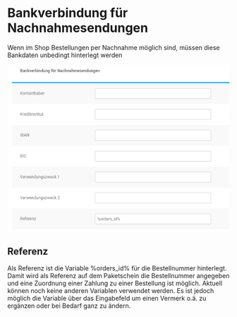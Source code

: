 # Bankverbindung für Nachnahmesendungen 

Wenn im Shop Bestellungen per Nachnahme möglich sind, müssen diese Bankdaten unbedingt hinterlegt werden

![](Bilder/GKV2_20170628_004.png "Bankverbindung für Nachnamesendungen")

## Referenz 

Als Referenz ist die Variable %orders\_id% für die Bestellnummer hinterlegt. Damit wird als Referenz auf dem Paketschein die Bestellnummer angegeben und eine Zuordnung einer Zahlung zu einer Bestellung ist möglich. Aktuell können noch keine anderen Variablen verwendet werden. Es ist jedoch möglich die Variable über das Eingabefeld um einen Vermerk o.ä. zu ergänzen oder bei Bedarf ganz zu ändern.



